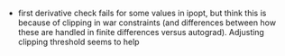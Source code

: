 - first derivative check fails for some values in ipopt, but think this is because of clipping in war constraints (and differences between how these are handled in finite differences versus autograd). Adjusting clipping threshold seems to help
